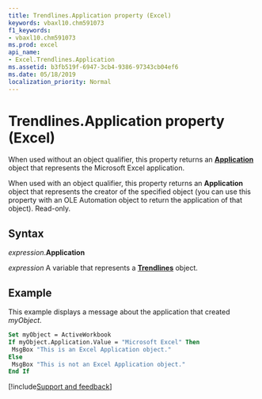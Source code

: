 ```yaml
---
title: Trendlines.Application property (Excel)
keywords: vbaxl10.chm591073
f1_keywords:
- vbaxl10.chm591073
ms.prod: excel
api_name:
- Excel.Trendlines.Application
ms.assetid: b3fb519f-6947-3cb4-9386-97343cb04ef6
ms.date: 05/18/2019
localization_priority: Normal
---
```



# Trendlines.Application property (Excel)

When used without an object qualifier, this property returns an **[Application](Excel.Application(object).md)** object that represents the Microsoft Excel application. 

When used with an object qualifier, this property returns an **Application** object that represents the creator of the specified object (you can use this property with an OLE Automation object to return the application of that object). Read-only.


## Syntax

_expression_.**Application**

_expression_ A variable that represents a **[Trendlines](Excel.Trendlines(object).md)** object.


## Example

This example displays a message about the application that created _myObject_.

```vb
Set myObject = ActiveWorkbook 
If myObject.Application.Value = "Microsoft Excel" Then 
 MsgBox "This is an Excel Application object." 
Else 
 MsgBox "This is not an Excel Application object." 
End If
```



[!include[Support and feedback](~/includes/feedback-boilerplate.md)]